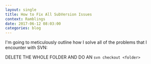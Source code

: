 ```yaml
---
layout: single
title: How to Fix All SubVersion Issues
context: Ramblings
date: 2017-06-12 08:03:00
categories: blog
---
```


I'm going to meticulously outline how I solve all of the problems that I encounter with SVN:

DELETE THE WHOLE FOLDER AND DO AN `svn checkout <folder>`



